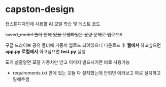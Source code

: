 # capston-design

캡스톤디자인에 사용할 AI 모델 학습 및 테스트 코드

~~saved_model 폴더 안에 있을 모델파일은 용량 문제로 업로드X~~

구글 드라이브 공유 폴더에 가중치 업로드 되어있으니 다운로드 후
**웹에서** 하고싶으면 **app.py**
**로컬에서** 하고싶으면 **test.py** 실행

도커 쓸줄알면 모델 가중치만 받고 이미지 빌드시키면 바로 사용가능
- requirements.txt 안에 있는 모듈 다 설치했는데 안되면 에러보고 따로 설치하고 말해주셈
